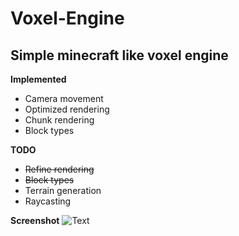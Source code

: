 # Voxel-Engine

## Simple minecraft like voxel engine

**Implemented**
- Camera movement
- Optimized rendering
- Chunk rendering
- Block types

**TODO**
- ~~Refine rendering~~
- ~~Block types~~
- Terrain generation
- Raycasting

**Screenshot**
![Text](https://user-images.githubusercontent.com/30623271/35760313-6a5d8670-0890-11e8-9fca-725de6061378.png)
